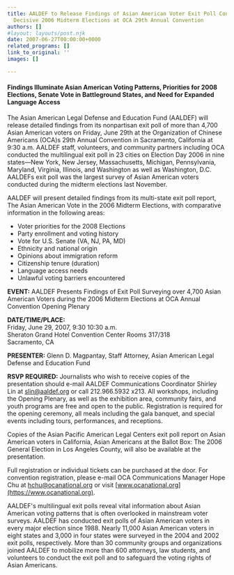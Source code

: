 ```yaml
---
title: AALDEF to Release Findings of Asian American Voter Exit Poll Conducted during
  Decisive 2006 Midterm Elections at OCA 29th Annual Convention
authors: []
#layout: layouts/post.njk
date: 2007-06-27T00:00:00+0000
related_programs: []
link_to_original: ''
images: []

---
```

#### Findings Illuminate Asian American Voting Patterns, Priorities for 2008 Elections, Senate Vote in Battleground States, and Need for Expanded Language Access

 

The Asian American Legal Defense and Education Fund (AALDEF) will release detailed findings from its nonpartisan exit poll of more than 4,700 Asian American voters on Friday, June 29th at the Organization of Chinese Americans (OCA)s 29th Annual Convention in Sacramento, California at 9:30 a.m. AALDEF staff, volunteers, and community partners including OCA conducted the multilingual exit poll in 23 cities on Election Day 2006 in nine states—New York, New Jersey, Massachusetts, Michigan, Pennsylvania, Maryland, Virginia, Illinois, and Washington as well as Washington, D.C. AALDEFs exit poll was the largest survey of Asian American voters conducted during the midterm elections last November.

AALDEF will present detailed findings from its multi-state exit poll report, The Asian American Vote in the 2006 Midterm Elections, with comparative information in the following areas:

* Voter priorities for the 2008 Elections
* Party enrollment and voting history
* Vote for U.S. Senate (VA, NJ, PA, MD)
* Ethnicity and national origin
* Opinions about immigration reform
* Citizenship tenure (duration)
* Language access needs
* Unlawful voting barriers encountered

**EVENT:** AALDEF Presents Findings of Exit Poll Surveying over 4,700 Asian American Voters during the 2006 Midterm Elections at OCA Annual Convention Opening Plenary

**DATE/TIME/PLACE:**   
Friday, June 29, 2007, 9:30 10:30 a.m.  
Sheraton Grand Hotel Convention Center Rooms 317/318  
Sacramento, CA

**PRESENTER:** Glenn D. Magpantay, Staff Attorney, Asian American Legal Defense and Education Fund

**RSVP REQUIRED:** Journalists who wish to receive copies of the presentation should e-mail AALDEF Communications Coordinator Shirley Lin at [slin@aaldef.org](mailto:slin@aaldef.org) or call 212.966.5932 x213. All workshops, including the Opening Plenary, as well as the exhibition area, community fairs, and youth programs are free and open to the public. Registration is required for the opening ceremony, all meals including the gala banquet, and special events including tours, performances, and receptions.

Copies of the Asian Pacific American Legal Centers exit poll report on Asian American voters in California, Asian Americans at the Ballot Box: The 2006 General Election in Los Angeles County, will also be available at the presentation.

Full registration or individual tickets can be purchased at the door. For convention registration, please e-mail OCA Communications Manager Hope Chu at [hchu@ocanational.org](mailto:hchu@ocanational.org) or visit [www.ocanational.org](https://www.ocanational.org).

AALDEF's multilingual exit polls reveal vital information about Asian American voting patterns that is often overlooked in mainstream voter surveys. AALDEF has conducted exit polls of Asian American voters in every major election since 1988. Nearly 11,000 Asian American voters in eight states and 3,000 in four states were surveyed in the 2004 and 2002 exit polls, respectively. More than 30 community groups and organizations joined AALDEF to mobilize more than 600 attorneys, law students, and volunteers to conduct the exit poll and to safeguard the voting rights of Asian Americans.
